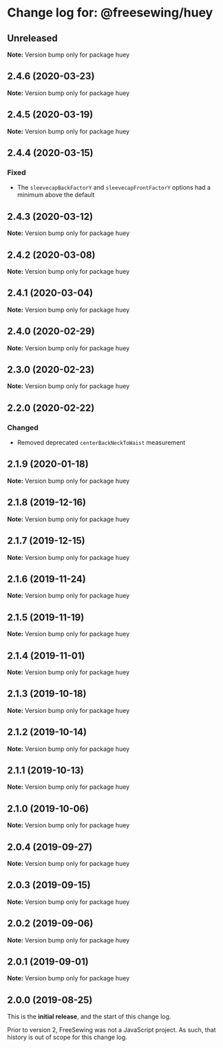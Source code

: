 # Change log for: @freesewing/huey


## Unreleased

**Note:** Version bump only for package huey


## 2.4.6 (2020-03-23)

**Note:** Version bump only for package huey


## 2.4.5 (2020-03-19)

**Note:** Version bump only for package huey


## 2.4.4 (2020-03-15)

### Fixed

 - The `sleevecapBackFactorY` and `sleevecapFrontFactorY` options had a minimum above the default
## 2.4.3 (2020-03-12)

**Note:** Version bump only for package huey


## 2.4.2 (2020-03-08)

**Note:** Version bump only for package huey


## 2.4.1 (2020-03-04)

**Note:** Version bump only for package huey


## 2.4.0 (2020-02-29)

**Note:** Version bump only for package huey


## 2.3.0 (2020-02-23)

**Note:** Version bump only for package huey


## 2.2.0 (2020-02-22)

### Changed

 - Removed deprecated `centerBackNeckToWaist` measurement
## 2.1.9 (2020-01-18)

**Note:** Version bump only for package huey


## 2.1.8 (2019-12-16)

**Note:** Version bump only for package huey


## 2.1.7 (2019-12-15)

**Note:** Version bump only for package huey


## 2.1.6 (2019-11-24)

**Note:** Version bump only for package huey


## 2.1.5 (2019-11-19)

**Note:** Version bump only for package huey


## 2.1.4 (2019-11-01)

**Note:** Version bump only for package huey


## 2.1.3 (2019-10-18)

**Note:** Version bump only for package huey


## 2.1.2 (2019-10-14)

**Note:** Version bump only for package huey


## 2.1.1 (2019-10-13)

**Note:** Version bump only for package huey


## 2.1.0 (2019-10-06)

**Note:** Version bump only for package huey


## 2.0.4 (2019-09-27)

**Note:** Version bump only for package huey


## 2.0.3 (2019-09-15)

**Note:** Version bump only for package huey


## 2.0.2 (2019-09-06)

**Note:** Version bump only for package huey


## 2.0.1 (2019-09-01)

**Note:** Version bump only for package huey




## 2.0.0 (2019-08-25)

This is the **initial release**, and the start of this change log.

Prior to version 2, FreeSewing was not a JavaScript project.
As such, that history is out of scope for this change log.
